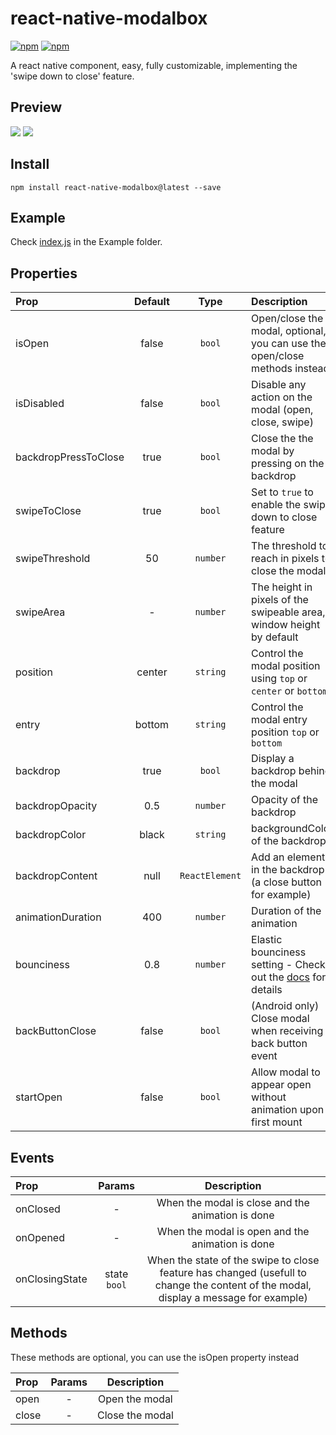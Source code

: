 # react-native-modalbox

[![npm](https://img.shields.io/npm/dm/react-native-modalbox.svg?maxAge=2592000)]()
[![npm](https://img.shields.io/npm/dt/react-native-modalbox.svg?maxAge=2592000)]()   

A react native <Modal> component, easy, fully customizable, implementing the 'swipe down to close' feature.

## Preview
![](https://i.imgur.com/QTAYh81.gif)
![](http://i.imgur.com/3XULLt8.gif)

## Install

`npm install react-native-modalbox@latest --save`

## Example
Check [index.js](https://github.com/maxs15/react-native-modalbox/blob/master/Example/index.ios.js) in the Example folder.

## Properties

| Prop  | Default  | Type | Description |
| :------------ |:---------------:| :---------------:| :-----|
| isOpen | false | `bool` | Open/close the modal, optional, you can use the open/close methods instead  |
| isDisabled | false | `bool` | Disable any action on the modal (open, close, swipe)  |
| backdropPressToClose | true | `bool` | Close the the modal by pressing on the backdrop |
| swipeToClose | true | `bool` | Set to `true` to enable the swipe down to close feature |
| swipeThreshold | 50 | `number` | The threshold to reach in pixels to close the modal |
| swipeArea | - | `number` | The height in pixels of the swipeable area, window height by default |
| position | center | `string` | Control the modal position using `top` or `center` or `bottom`
| entry | bottom | `string` | Control the modal entry position `top` or `bottom`
| backdrop | true | `bool` | Display a backdrop behind the modal
| backdropOpacity | 0.5| `number` | Opacity of the backdrop
| backdropColor | black| `string` | backgroundColor of the backdrop
| backdropContent | null| `ReactElement` | Add an element in the backdrop (a close button for example)
| animationDuration | 400| `number` | Duration of the animation
| bounciness | 0.8 | `number` | Elastic bounciness setting - Check out the [docs](https://facebook.github.io/react-native/docs/easing.html#elastic) for details |
| backButtonClose | false | `bool` | (Android only) Close modal when receiving back button event
| startOpen | false | `bool` | Allow modal to appear open without animation upon first mount

## Events

| Prop  | Params  | Description |
| :------------ |:---------------:| :---------------:|
| onClosed | - | When the modal is close and the animation is done |
| onOpened | - | When the modal is open and the animation is done |
| onClosingState | state `bool` | When the state of the swipe to close feature has changed (usefull to change the content of the modal, display a message for example) |

## Methods
These methods are optional, you can use the isOpen property instead   

| Prop  | Params  | Description |
| :------------ |:---------------:| :---------------:|
| open | - | Open the modal |
| close | - | Close the modal |

